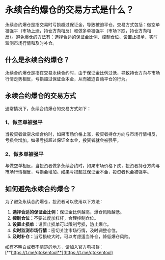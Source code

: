 # 永续合约爆仓的交易方式是什么？

永续合约爆仓是指交易时亏损超过保证金，导致被迫平仓。交易方式包括：做空单被强平（市场上涨，持仓方向相反）和做多单被强平（市场下跌，持仓方向相反）。避免爆仓的方法有：选择合适的保证金比例、控制仓位、设置止损单、实时监测市场行情和及时补仓。

## 什么是永续合约爆仓？

永续合约爆仓是指在交易永续合约时，由于保证金比例过低，导致持仓方向与市场行情走势相反，亏损超过保证金本金，从而被迫自动平仓的行为。

## 永续合约爆仓的交易方式

通常情况下，永续合约爆仓的交易方式如下：

### 1、做空单被强平

当投资者做空永续合约时，如果市场价格上涨，投资者持仓方向与市场行情相反，亏损会增加。如果亏损超过保证金本金，投资者就会被强平。

### 2、做多单被强平

与做空单相反，当投资者做多永续合约时，如果市场价格下跌，投资者持仓方向与市场行情相反，亏损会增加。如果亏损超过保证金本金，投资者也会被强平。

## 如何避免永续合约爆仓？

为了避免永续合约爆仓，投资者可以使用以下方法：

1. **选择合适的保证金比例：**&#x4FDD;证金比例越高，爆仓风险越低。
2. **控制仓位：**&#x4E0D;要过度加杠杆，合理控制仓位。
3. **设置止损单：**&#x8BBE;置止损单可以限制亏损，防止爆仓。
4. **实时监测市场行情：**&#x5BC6;切关注市场行情，及时调整仓位。
5. **及时补仓：**&#x5F53;亏损较大时，可以考虑适当补仓，降低爆仓风险。

如有不明白或者不清楚的地方，请加入官方电报群：[**https://t.me/gtokentool**](https://t.me/gtokentool)
